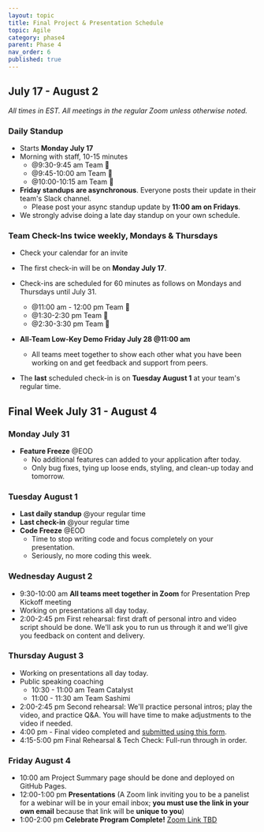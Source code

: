 ```yaml
---
layout: topic
title: Final Project & Presentation Schedule
topic: Agile
category: phase4
parent: Phase 4
nav_order: 6
published: true
---
```


## July 17 - August 2

_All times in EST._
_All meetings in the regular Zoom unless otherwise noted._

### Daily Standup

- Starts **Monday July 17**
- Morning with staff, 10-15 minutes
    - @9:30-9:45 am Team 🌮
    - @9:45-10:00 am Team 🍜
    - @10:00-10:15 am Team 🍣
- **Friday standups are asynchronous**. Everyone posts their update in their team's Slack channel.
    - Please post your async standup update by **11:00 am on Fridays**.
- We strongly advise doing a late day standup on your own schedule.

### Team Check-Ins twice weekly, Mondays & Thursdays

- Check your calendar for an invite
- The first check-in will be on **Monday July 17**.
- Check-ins are scheduled for 60 minutes as follows on Mondays and Thursdays until July 31.
    - @11:00 am - 12:00 pm Team 🌮
    - @1:30-2:30 pm Team 🍜
    - @2:30-3:30 pm Team 🍣

- **All-Team Low-Key Demo Friday July 28 @11:00 am**
    - All teams meet together to show each other what you have been working on and get feedback and support from peers.

- The **last** scheduled check-in is on **Tuesday August 1** at your team's regular time.

## Final Week July 31 - August 4

### Monday July 31

- **Feature Freeze** @EOD
    - No additional features can added to your application after today.
    - Only bug fixes, tying up loose ends, styling, and clean-up today and tomorrow.

### Tuesday August 1

- **Last daily standup** @your regular time
- **Last check-in** @your regular time
- **Code Freeze** @EOD
    - Time to stop writing code and focus completely on your presentation.
    - Seriously, no more coding this week.

### Wednesday August 2

- 9:30-10:00 am **All teams meet together in Zoom** for Presentation Prep Kickoff meeting
- Working on presentations all day today.
- 2:00-2:45 pm First rehearsal: first draft of personal intro and video script should be done. We'll ask you to run us through it and we'll give you feedback on content and delivery.

### Thursday August 3

- Working on presentations all day today.
- Public speaking coaching
    - 10:30 - 11:00 am Team Catalyst
    - 11:00 - 11:30 am Team Sashimi
- 2:00-2:45 pm Second rehearsal: We'll practice personal intros; play the video, and practice Q&A. You will have time to make adjustments to the video if needed.
- 4:00 pm - Final video completed and [submitted using this form](https://forms.gle/hRRfGH2kWSEoFXrE7).
- 4:15-5:00 pm Final Rehearsal & Tech Check: Full-run through in order.

### Friday August 4

- 10:00 am Project Summary page should be done and deployed on GitHub Pages.
- 12:00-1:00 pm **Presentations** (A Zoom link inviting you to be a panelist for a webinar will be in your email inbox; **you must use the link in your own email** because that link will be **unique to you**)
- 1:00-2:00 pm **Celebrate Program Complete!** [Zoom Link TBD]()
